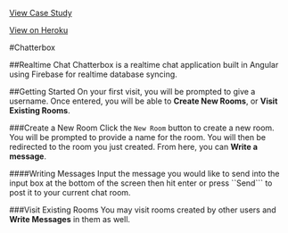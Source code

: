 [View Case Study](https://transplanar.github.io/portfolio//Chatterbox/)

[View on Heroku](https://chatterbox-app-demo.herokuapp.com/)

#Chatterbox

##Realtime Chat
Chatterbox is a realtime chat application built in Angular using Firebase for realtime database syncing.

##Getting Started
On your first visit, you will be prompted to give a username. Once entered, you will be able to **Create New Rooms**, or **Visit Existing Rooms**.

###Create a New Room
Click the ```New Room``` button to create a new room. You will be prompted to provide a name for the room. You will then be redirected to the room you just created. From here, you can **Write a message**.

####Writing Messages
Input the message you would like to send into the input box at the bottom of the screen then hit enter or press ``Send``` to post it to your current chat room.

###Visit Existing Rooms
You may visit rooms created by other users and **Write Messages** in them as well.
